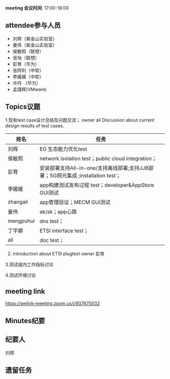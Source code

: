 **meeting 会议时间**: 17:00-18:00

## attendee参与人员
- 刘辉（紫金山实验室）
- 姜伟（紫金山实验室）
- 侯敏熙（联想）
- 张怡（联想）
- 彭育（华为）
- 张阿利（中软）
- 李媛媛（中软）
- 许丹 （华为）
- 孟璞辉(VMware)

## Topics议题
1.现有test case设计总结及问题交流； owner all
      Discussion about current design results of test cases.

|姓名|任务|  
|---|---|
|刘辉| EG 生态能力优化test  |
|侯敏熙   |network isolation test；public cloud integration；|
|彭育   | 安装部署支持All-in-one/支持离线部署;支持JJB部署；5G网元集成 ;installation test； |
|李媛媛|app构建测试发布过程 test；developer&AppStore GUI测试|
|zhangali|app管理验证；MECM GUI测试|
|姜伟|ak/sk；app心跳 |
|mengpuhui|dns test；|
|丁宇卿|ETSI interface test；|
|all|doc test；|

2. introduction about ETSI plugtest owner 彭育

3.测试组内工作指标讨论

4.测试环境讨论

## meeting link
 https://welink-meeting.zoom.us/j/937675032
## Minutes纪要
## 纪要人
刘辉

## 遗留任务


